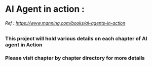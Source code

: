# AI Agent in action :
###### Ref : https://www.manning.com/books/ai-agents-in-action
### This project will hold various details on each chapter of AI agent in Action
### Please visit chapter by chapter directory for more details
